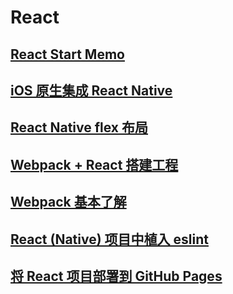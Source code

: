 # React

## [React Start Memo](./React%20Start%20Memo.md)
## [iOS 原生集成 React Native](./iOS%20原生集成%20React%20Native.md)
## [React Native flex 布局](./React%20Native%20flex%20布局.md)
## [Webpack + React 搭建工程](./Webpack%20+%20React%20搭建工程.md)
## [Webpack 基本了解](./Webpack基本了解.md)
## [React (Native) 项目中植入 eslint](./React%20(Native)%20项目中植入%20eslint.md)
## [将 React 项目部署到 GitHub Pages](./将%20React%20项目部署到%20GitHub%20Pages.md)


